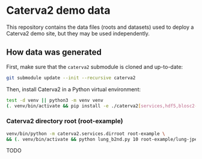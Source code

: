 # Caterva2 demo data

This repository contains the data files (roots and datasets) used to deploy a Caterva2 demo site, but they may be used independently.

## How data was generated

First, make sure that the `caterva2` submodule is cloned and up-to-date:

```sh
git submodule update --init --recursive caterva2
```

Then, install Caterva2 in a Python virtual environment:

```sh
test -d venv || python3 -m venv venv
(. venv/bin/activate && pip install -e ./caterva2[services,hdf5,blosc2-plugins])
```

### Caterva2 directory root (root-example)

```sh
venv/bin/python -m caterva2.services.dirroot root-example \
&& (. venv/bin/activate && python lung_b2nd.py 10 root-example/lung-jpeg2000_10x.b2nd)
```

TODO
